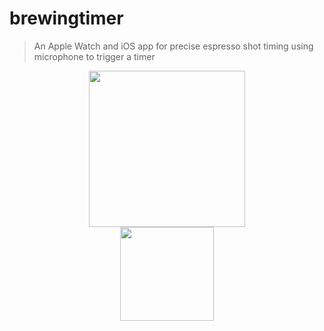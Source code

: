 # brewingtimer
> An Apple Watch and iOS app for precise espresso shot timing using microphone to trigger a timer

<p align="center"><!-- such hack -->
    <img src="https://i.imgur.com/7lK5fQr.png" width="250" /><br />
<a href="https://itunes.apple.com/us/app/brewing-timer/id1357156176?mt=8"><img src="https://i.imgur.com/v5m62sc.png" width="150" /></a>
</p>


